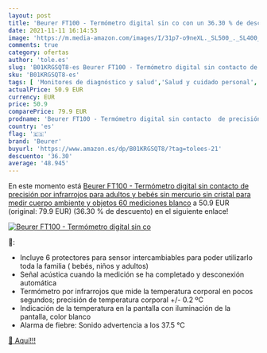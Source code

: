 ```yaml
---
layout: post
title: 'Beurer FT100 - Termómetro digital sin co con un 36.30 % de descuento'
date: 2021-11-11 16:14:53
image: 'https://m.media-amazon.com/images/I/31p7-o9neXL._SL500_._SL400_.jpg'
comments: true
category: ofertas
author: 'tole.es'
slug: 'B01KRGSQT8-es Beurer FT100 - Termómetro digital sin contacto de...'
sku: 'B01KRGSQT8-es'
tags: [ 'Monitores de diagnóstico y salud','Salud y cuidado personal','Suministros y equipamiento médico','Termómetros de frente','Termómetros médicos','Termómetros y accesorios','bebés','beurer', ]
actualPrice: 50.9 EUR
currency: EUR
price: 50.9
comparePrice: 79.9 EUR
prodname: 'Beurer FT100 - Termómetro digital sin contacto  de precisión por infrarrojos  para adultos y bebés  sin mercurio  sin cristal  para medir cuerpo  ambiente y objetos  60 mediciones  blanco'
country: 'es'
flag: '🇪🇸'
brand: 'Beurer'
buyurl: 'https://www.amazon.es/dp/B01KRGSQT8/?tag=tolees-21'
descuento: '36.30'
average: '48.945'
---
```


En este momento está [Beurer FT100 - Termómetro digital sin contacto  de precisión por infrarrojos  para adultos y bebés  sin mercurio  sin cristal  para medir cuerpo  ambiente y objetos  60 mediciones  blanco](https://www.amazon.es/dp/B01KRGSQT8/?tag=tolees-21) a 50.9 EUR (original: 79.9 EUR) (36.30 %  de descuento) en el siguiente enlace!

[![Beurer FT100 - Termómetro digital sin co](https://m.media-amazon.com/images/I/31p7-o9neXL._SL500_._SL400_.jpg)](https://www.amazon.es/dp/B01KRGSQT8/?tag=tolees-21)

🔎:

- Incluye 6 protectores para sensor intercambiables para poder utilizarlo toda la familia ( bebés, niños y adultos)
- Señal acústica cuando la medición se ha completado y desconexión automática
- Termómetro por infrarrojos que mide la temperatura corporal en pocos segundos; precisión de temperatura corporal +/- 0.2 ºC
- Indicación de la temperatura en la pantalla con iluminación de la pantalla, color blanco
- Alarma de fiebre: Sonido advertencia a los 37.5 °C

[🛒 Aquí!!!](https://www.amazon.es/dp/B01KRGSQT8/?tag=tolees-21)
